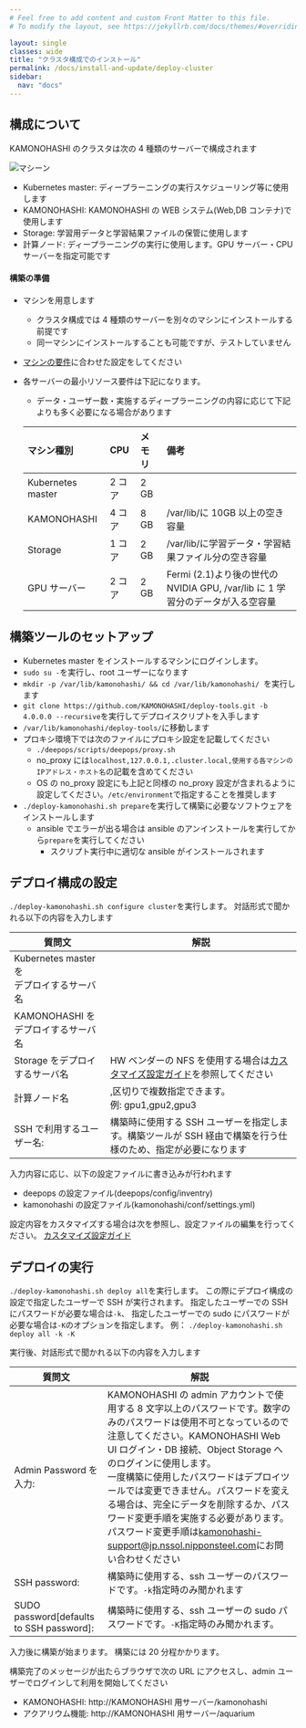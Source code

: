```yaml
---
# Feel free to add content and custom Front Matter to this file.
# To modify the layout, see https://jekyllrb.com/docs/themes/#overriding-theme-defaults

layout: single
classes: wide
title: "クラスタ構成でのインストール"
permalink: /docs/install-and-update/deploy-cluster
sidebar:
  nav: "docs"
---
```


## 構成について

KAMONOHASHI のクラスタは次の 4 種類のサーバーで構成されます

![マシーン](/assets/images/basic-cluster-machenes.png)

- Kubernetes master: ディープラーニングの実行スケジューリング等に使用します
- KAMONOHASHI: KAMONOHASHI の WEB システム(Web,DB コンテナ)で使用します
- Storage: 学習用データと学習結果ファイルの保管に使用します
- 計算ノード: ディープラーニングの実行に使用します。GPU サーバー・CPU サーバーを指定可能です

#### 構築の準備

- マシンを用意します
  - クラスタ構成では 4 種類のサーバーを別々のマシンにインストールする前提です
  - 同一マシンにインストールすることも可能ですが、テストしていません
- [マシンの要件](/docs/install-and-update/prerequisite)に合わせた設定をしてください
- 各サーバーの最小リソース要件は下記になります。

  - データ・ユーザー数・実施するディープラーニングの内容に応じて下記よりも多く必要になる場合があります

  | マシン種別        | CPU    | メモリ | 備考                                                                           |
  | :---------------- | :----- | :----- | :----------------------------------------------------------------------------- |
  | Kubernetes master | 2 コア | 2 GB   |                                                                                |
  | KAMONOHASHI       | 4 コア | 8 GB   | /var/lib/に 10GB 以上の空き容量                                                |
  | Storage           | 1 コア | 2 GB   | /var/lib/に学習データ・学習結果ファイル分の空き容量                            |
  | GPU サーバー      | 2 コア | 2 GB   | Fermi (2.1)より後の世代の NVIDIA GPU, /var/lib に 1 学習分のデータが入る空容量 |

## 構築ツールのセットアップ

- Kubernetes master をインストールするマシンにログインします。
- `sudo su -`を実行し、root ユーザーになります
- `mkdir -p /var/lib/kamonohashi/ && cd /var/lib/kamonohashi/ `を実行します
- `git clone https://github.com/KAMONOHASHI/deploy-tools.git -b 4.0.0.0 --recursive`を実行してデプロイスクリプトを入手します
- `/var/lib/kamonohashi/deploy-tools/`に移動します
- プロキシ環境下では次のファイルにプロキシ設定を記載してください
  - `./deepops/scripts/deepops/proxy.sh`
  - no_proxy には`localhost,127.0.0.1,.cluster.local,使用する各マシンのIPアドレス・ホスト名`の記載を含めてください
  - OS の no_proxy 設定にも上記と同様の no_proxy 設定が含まれるように設定してください。`/etc/environment`で指定することを推奨します
- `./deploy-kamonohashi.sh prepare`を実行して構築に必要なソフトウェアをインストールします
  - ansible でエラーが出る場合は ansible のアンインストールを実行してから`prepare`を実行してください
    - スクリプト実行中に適切な ansible がインストールされます

## デプロイ構成の設定

`./deploy-kamonohashi.sh configure cluster`を実行します。
対話形式で聞かれる以下の内容を入力します

| 質問文                                       | 解説                                                                                                                |
| -------------------------------------------- | ------------------------------------------------------------------------------------------------------------------- |
| Kubernetes master を<br>デプロイするサーバ名 |                                                                                                                     |
| KAMONOHASHI を<br>デプロイするサーバ名       |                                                                                                                     |
| Storage をデプロイするサーバ名               | HW ベンダーの NFS を使用する場合は[カスタマイズ設定ガイド](/docs/install-and-update/customize-3x)を参照してください |
| 計算ノード名                                 | ,区切りで複数指定できます。<br>例: gpu1,gpu2,gpu3                                                                   |
| SSH で利用するユーザー名:                    | 構築時に使用する SSH ユーザーを指定します。構築ツールが SSH 経由で構築を行う仕様のため、指定が必要になります        |

入力内容に応じ、以下の設定ファイルに書き込みが行われます

- deepops の設定ファイル(deepops/config/inventry)
- kamonohashi の設定ファイル(kamonohashi/conf/settings.yml)

設定内容をカスタマイズする場合は次を参照し、設定ファイルの編集を行ってください。
[カスタマイズ設定ガイド](/docs/install-and-update/customize-3x)

## デプロイの実行

`./deploy-kamonohashi.sh deploy all`を実行します。
この際にデプロイ構成の設定で指定したユーザーで SSH が実行されます。
指定したユーザーでの SSH にパスワードが必要な場合は`-k`、
指定したユーザーでの sudo にパスワードが必要な場合は`-K`のオプションを指定します。
例： `./deploy-kamonohashi.sh deploy all -k -K`

実行後、対話形式で聞かれる以下の内容を入力します

| 質問文                                   | 解説                                                                                                                                                                                                                                                                                                                                                                                                                                                                                                                                   |
| ---------------------------------------- | -------------------------------------------------------------------------------------------------------------------------------------------------------------------------------------------------------------------------------------------------------------------------------------------------------------------------------------------------------------------------------------------------------------------------------------------------------------------------------------------------------------------------------------- |
| Admin Password を入力:                   | KAMONOHASHI の admin アカウントで使用する 8 文字以上のパスワードです。数字のみのパスワードは使用不可となっているので注意してください。KAMONOHASHI Web UI ログイン・DB 接続、Object Storage へのログインに使用します。<br>一度構築に使用したパスワードはデプロイツールでは変更できません。パスワードを変える場合は、完全にデータを削除するか、パスワード変更手順を実施する必要があります。パスワード変更手順は[kamonohashi-support@jp.nssol.nipponsteel.com](mailto:kamonohashi-support@jp.nssol.nipponsteel.com)にお問い合わせください |
| SSH password:                            | 構築時に使用する、ssh ユーザーのパスワードです。`-k`指定時のみ聞かれます                                                                                                                                                                                                                                                                                                                                                                                                                                                               |
| SUDO password[defaults to SSH password]: | 構築時に使用する、ssh ユーザーの sudo パスワードです。`-K`指定時のみ聞かれます。                                                                                                                                                                                                                                                                                                                                                                                                                                                       |

入力後に構築が始まります。
構築には 20 分程かかります。

構築完了のメッセージが出たらブラウザで次の URL にアクセスし、admin ユーザーでログインして利用を開始してください

- KAMONOHASHI: http://KAMONOHASHI 用サーバー/kamonohashi
- アクアリウム機能: http://KAMONOHASHI 用サーバー/aquarium
